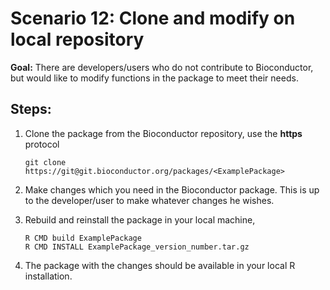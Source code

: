 # Scenario 12: Clone and modify on local repository

**Goal:** There are developers/users who do not contribute to Bioconductor, but would like to modify functions in the package to meet their needs.

## Steps:

1. Clone the package from the Bioconductor repository, use the **https** protocol

    ```
    git clone https://git@git.bioconductor.org/packages/<ExamplePackage>
    ```

1. Make changes which you need in the Bioconductor package. This is up to the developer/user to make whatever changes he wishes.

1. Rebuild and reinstall the package in your local machine,

    ```
    R CMD build ExamplePackage
    R CMD INSTALL ExamplePackage_version_number.tar.gz
    ```

1. The package with the changes should be available in your local R installation.
